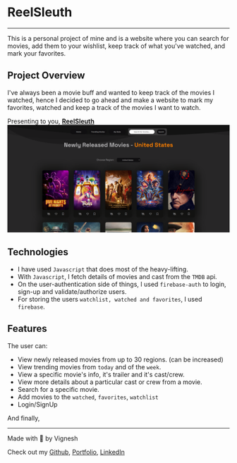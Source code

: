 # ReelSleuth
***
This is a personal project of mine and is a website where you can search for movies, add them to your wishlist, keep track of what you've watched, and mark your favorites.

## Project Overview

I've always been a movie buff and wanted to keep track of the movies I watched, hence I decided to go ahead and make a website to mark my favorites, watched and keep a track of the movies I want to watch.

Presenting to you, **[ReelSleuth](https://reelsleuth.netlify.app/)**
![Reel Sleuth Main Page](./Blogs/BlogImages/reelSleuthMainPage.png)


## Technologies
- I have used ```Javascript``` that does most of the heavy-lifting.
- With ```Javascript```, I fetch details of movies and cast from the ```TMDB``` api.
- On the user-authentication side of things, I used ```firebase-auth``` to login, sign-up and validate/authorize users.
- For storing the users `watchlist, watched and favorites`, I used `firebase`.

## Features
The user can:
- View newly released movies from up to 30 regions. (can be increased)
- View trending movies from `today` and of the `week`.
- View a specific movie's info, it's trailer and it's cast/crew.
- View more details about a particular cast or crew from a movie.
- Search for a specific movie.
- Add movies to the `watched`, `favorites`, `watchlist`
- Login/SignUp



And finally,
***
Made with 🧡 by Vignesh

Check out my [Github](https://www.github.com/Vignesh-Venkatesh), [Portfolio](https://vignesh-venkatesh.github.io/), [LinkedIn](https://www.linkedin.com/in/vignesh-2k3/)
